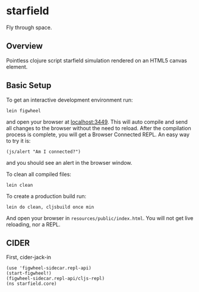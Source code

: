 # starfield

Fly through space.

## Overview

Pointless clojure script starfield simulation rendered on an HTML5 canvas element.

## Basic Setup

To get an interactive development environment run:

    lein figwheel

and open your browser at [localhost:3449](http://localhost:3449/).
This will auto compile and send all changes to the browser without the
need to reload. After the compilation process is complete, you will
get a Browser Connected REPL. An easy way to try it is:

    (js/alert "Am I connected?")

and you should see an alert in the browser window.

To clean all compiled files:

    lein clean

To create a production build run:

    lein do clean, cljsbuild once min

And open your browser in `resources/public/index.html`. You will not
get live reloading, nor a REPL. 

## CIDER

First, cider-jack-in

```
(use 'figwheel-sidecar.repl-api)
(start-figwheel!)
(figwheel-sidecar.repl-api/cljs-repl)
(ns starfield.core)
```
